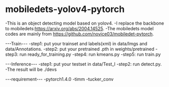 # mobiledets-yolov4-pytorch
-This is an object detecting model based on yolov4.
-I replace the backbone to mobiledets:https://arxiv.org/abs/2004.14525.
-The mobiledets model codes are mainly from https://github.com/novice03/mobiledet-pytorch.

---Train---
-step1: put your trainset and labels(xml) in data/Imgs and data/Annotations.
-step2: put your pretrained .pth in weights/pretrained
-step3: run ready_for_training.py
-step4: run kmeans.py
-step5: run train.py

---Inference---
-step1: put your testset in data/Test_I
-step2: run detect.py.
-The result will be ./devs

---requirement---
-pytorch1.4.0
-timm
-tucker_conv
